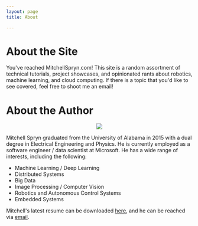 ```yaml
---
layout: page 
title: About

---
```


# About the Site

You've reached MitchellSpryn.com! This site is a random assortment of technical tutorials, project showcases, and opinionated rants about robotics, machine learning, and cloud computing. If there is a topic that you'd like to see covered, feel free to shoot me an email!

# About the Author

<div style="text-align:center"><img src="{{site.url}}/content/headshot.png"></div>

Mitchell Spryn graduated from the University of Alabama in 2015 with a dual degree in Electrical Engineering and Physics. He is currently employed as a software engineer / data scientist at Microsoft. He has a wide range of interests, including the following: 

* Machine Learning / Deep Learning
* Distributed Systems
* Big Data
* Image Processing / Computer Vision
* Robotics and Autonomous Control Systems
* Embedded Systems

Mitchell's latest resume can be downloaded [here]({{site.url}}/content/resume.pdf), and he can be reached via [email](mailto:mitchell.spryn@gmail.com).
